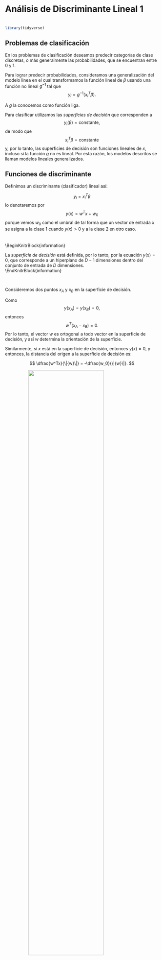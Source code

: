 
# Análisis de Discriminante Lineal 1

<style>
  .espacio {
    margin-bottom: 1cm;
  }
</style>
  
  <style>
  .espacio3 {
    margin-bottom: 3cm;
  }
</style>

<p class="espacio">
</p>


```r
library(tidyverse)
```

## Problemas de clasificación

En los problemas de clasificación deseamos predecir categorías de clase discretas, o más generalmente las probabilidades, que se encuentran entre 0 y 1. 

Para lograr predecir probabilidades, consideramos una generalización del modelo linea en el cual
transformamos la función lineal de $\beta$ usando una función no lineal $g^{-1}$ tal que
$$
y_i = g^{-1}(x_i^T\beta).
$$

A $g$ la conocemos como función liga. 

Para clasificar utilizamos las _superficies de decisión_ que corresponden a 
$$
y_i(\beta) = \mbox{constante},
$$
de modo que 
$$
x_i^T\beta = \mbox{constante}
$$
y, por lo tanto, las superficies de decisión son funciones lineales de $x$, incluso si la función $g$ no es lineal. Por esta razón, los modelos descritos se llaman modelos lineales generalizados.

## Funciones de discriminante

Definimos un discriminante (clasificador) lineal así:

$$
y_i = x_i^T\beta
$$
lo denotaremos por
$$
y(x) = w^T x+ w_0
$$
porque vemos $w_0$ como el umbral de tal forma que un vector de entrada $x$ se asigna a la clase 1 cuando $y(x)>0$ y a la clase 2 en otro caso.

<p class="espacio">
</p>

\BeginKnitrBlock{information}<div class="information">La _superficie de decisión_ está definida, por lo tanto, por la ecuación $y(x) = 0$, que corresponde a un hiperplano de $D-1$ dimensiones dentro del conjunto de entrada de $D$ dimensiones.</div>\EndKnitrBlock{information}

<br>

Consideremos dos puntos $x_A$ y $x_B$ en la superficie de decisión. 

Como
$$
y(x_A) = y(x_B) = 0, 
$$
entonces
$$
w^T(x_A −x_B) = 0.
$$
Por lo tanto, el vector $w$ es ortogonal a todo vector en la superficie de decisión, y así $w$ determina la orientación de la superficie.

Similarmente, si $x$ está en la superficie de decisión, entonces $y(x)=0$, y entonces, la distancia del origen a la superficie de decisión es:

$$
\dfrac{w^Tx}{\|{w}\|} = -\dfrac{w_0}{\|{w}\|}.
$$

<img src="figuras/lda_1.png" width="70%" style="display: block; margin: auto;" />

## Regresión lineal en una matriz indicadora

Supongamos que $Y$ es una matriz indicadora donde $Y_{ij}$ es $1$ si la $i$-ésima obsevación pertenece a la categoría $j$ y $0$ en otro caso.

$$
\hat{W} = (X^TX)^{−1}X^TY.
$$

Si $\tilde{x}$ es un vector de entradas, entonces 
$$
y(x) = \hat{W}^T\tilde{x}
$$


```r
library(tidyverse)
library(matlib)

set.seed(186923)
n <- 300

x1 <- c(rnorm(n/3,-5), rnorm(n/3, 0, 1.5), rnorm(n/3, 5))
x2 <- x1 + rnorm(n, sd = 2) + c(rep(-5, n/3), rep(0, n/3), rep(5, n/3))
y <- c(rep("a",n/3),rep("b",n/3),rep("c",n/3))
df <- data.frame(x1, x2, y)

Y <- matrix(nrow = n, ncol = 3)
Y[,1] <- c(rep(1,n/3),rep(0,2*n/3))
Y[,2] <- c(rep(0,n/3),rep(1,n/3),rep(0,n/3))
Y[,3] <- 1 - Y[,1] - Y[,2]
df$y1 <- Y[,1]
df$y2 <- Y[,2]
df$y3 <- Y[,3]

X <- as.matrix(df[,c(1,2)])
p <- X %*% inv(t(X) %*% X) %*% t(X) %*% Y
df$p1 <- p[,1]
df$p2 <- p[,2]
df$p3 <- p[,3]

ggplot(df, aes(x = x1, y = x2))+
  geom_point(aes(color = y)) +
  geom_line(aes(y = p1), color = 'red') +
  geom_line(aes(y = p2), color = 'green') +
  geom_line(aes(y = p3), color = 'blue')
```

<img src="11-lda-1_files/figure-html/unnamed-chunk-5-1.png" width="70%" style="display: block; margin: auto;" />

Hay un problema serio con el enfoque de regresión cuando el número de clases $K \geq3$, y en especial si $K$ es grande. Debido a la naturaleza rígida del modelo de regresión, unas clases pueden enmascarar a otras. Esto lo vemos en la gráfica de arriba con $K = 3$. Las tres clases están perfectamente separadas por límites de decisión lineales, sin embargo, la regresión lineal pierde por completo a la clase de en medio.


```r
lm_1 <- lm(y1 ~ x1 + x2, data = df)
lm_2 <- lm(y2 ~ x1 + x2, data = df)
df$pred_1 <- predict(lm_1)
df$pred_2 <- predict(lm_2)
df$pred_3 <- 1 - df$pred_1 - df$pred_2
```

Obtenemos la predicción tomando el máximo de cada renglón:


```r
df$pred <- ifelse(df$pred_1 > df$pred_2 & df$pred_1 > df$pred_3, 'a', 
                  ifelse(df$pred_2 > df$pred_1 & df$pred_2 > df$pred_3, 'b', 'c'))
```

Podemos hacer una gráfica de las predicciones en este caso de $x_1$ contra los ajustados por el modelo lineal:


```r
ggplot(df, aes(x=x1, y = pred_1)) +
  geom_point(color = 'red') +
  geom_point(aes(x=x1, y = pred_2), color = 'green') +
  geom_point(aes(x=x1, y = pred_3), color = 'blue')
```

<img src="11-lda-1_files/figure-html/unnamed-chunk-8-1.png" width="70%" style="display: block; margin: auto;" />

Comparamos contra los observados y calculamos el error:


```r
1 - mean(df$pred == df$y)
#> [1] 0.24
```

<br>


Si utilizamos un modelo lineal con términos cuadráticos entonces el ajuste lo haríamos de esta manera:


```r
lm_1_q <- lm(y1 ~ poly(x1 + x2, 2), data = df)
lm_2_q <- lm(y2 ~ poly(x1 + x2, 2), data = df)
lm_3_q <- lm(y3 ~ poly(x1 + x2, 2), data = df)
df$pred_1_q <- predict(lm_1_q)
df$pred_2_q <- predict(lm_2_q)
df$pred_3_q <- predict(lm_3_q)
```

Obtenemos nuevamente la predicción tomando el máximo de cada renglón:


```r
df$pred_q <- ifelse(df$pred_1_q > df$pred_2_q & df$pred_1_q > df$pred_3_q, 'a', 
                  ifelse(df$pred_2_q > df$pred_1_q & df$pred_2_q > df$pred_3_q, 'b', 'c'))
```


```r
ggplot(df, aes(x=x2, y = pred_1_q)) +
  geom_point(color = 'red') +
  geom_point(aes(x=x2, y = pred_2_q), color = 'green') +
  geom_point(aes(x=x2, y = pred_3_q), color = 'blue')
```

<img src="11-lda-1_files/figure-html/unnamed-chunk-12-1.png" width="70%" style="display: block; margin: auto;" />

Comparamos contra los observados y calculamos el error:


```r
1 - mean(df$pred_q == df$y)
#> [1] 0.02
```

<br>

Repetimos una tercera vez pero ahora utilizando regresión logística:


```r
glm_1 <- glm(I(y=='a') ~ x1 + x2, family = binomial, data = df)
#> Warning: glm.fit: fitted probabilities numerically 0 or 1 occurred
glm_2 <- glm(I(y=='b') ~ x1 + x2, family = binomial, data = df)
glm_3 <- glm(I(y=='c') ~ x1 + x2, family = binomial, data = df)
#> Warning: glm.fit: algorithm did not converge

#> Warning: glm.fit: fitted probabilities numerically 0 or 1 occurred
df$pred1_glm <- predict(glm_1, type = 'response')
df$pred2_glm <- predict(glm_2, type = 'response')
df$pred3_glm <- predict(glm_3, type = 'response')
```

Calculamos las predicciones de acuerdo a este modelo logístico:


```r
df$pred_glm <- ifelse(df$pred1_glm > df$pred2_glm & df$pred1_glm > df$pred3_glm, 'a', 
                  ifelse(df$pred2_glm > df$pred1_glm & df$pred2_glm > df$pred3_glm, 'b', 'c'))
```

Calculamos el error:


```r
1 - mean(df$pred_glm == df$y)
#> [1] 0.01
```

## Discriminante lineal de Fisher

Una forma de ver un modelo de clasificación lineal es en términos de _reducción de dimensionalidad_. Esto se refiere a la extracción de características de los datos que los transforma de un espacio de dimensión alta a un espacio de dimensión baja, usualmente $2$ ó $3$.

Consideremos primero el caso de dos clases, y supongamos que tomamos un vector de predictores de dimensión $D$ y lo proyectamos en una dimensión usando la misma función:
$$
y = w^Tx.
$$

Si colocamos un umbral y clasificamos como clase 1 si $y\geq-w_0$, y clase 2 en otro caso,  entonces obtenemos nuestro clasificador lineal estándar ya visto antes. En general, la proyección en una dimensión conduce a una pérdida considerable de información, y las clases que están bien separadas en el espacio original de dimensión $D$ pueden superponerse fuertemente en una dimensión.

Sin embargo, ajustando los componentes de $w$, podemos seleccionar una proyección que maximiza la separación entre clases. Para empezar, consideremos un problema de dos clases en el que hay $N_1$ puntos en la clase 1 y $N_2$ puntos en la clase 2, de modo que los vectores de medias de las dos clases están dados por
$$
m_1 = \dfrac{1}{N_1}\sum_{i\in C_1}x_i,\qquad m_2=\dfrac{1}{N_2}\sum_{i\in C_2}x_i.
$$

Podríamos elegir $w$ para maximizar la _separación entre clases_:
$$
w^T(m_2 − m_1)
$$

Sin embargo, esta expresión se puede hacer arbitrariamente grande simplemente aumentando la magnitud de $w$, entonces se utiliza la restricción
$$
\sum_i{w_i^2}=1
$$

Resolvemos usando multiplicadores de Lagrange. Vemos que $w$ es proporcional a $m_2 - m_1$.


Sin embargo, todavía hay un problema con este enfoque. Esto muestra 

<img src="figuras/lda_2.png" width="70%" style="display: block; margin: auto;" />

Las dos clases de arriba que están bien separadas en el espacio bidimensional original $(x_1, x_2)$ pero se sobrelapan considerablemente cuando se proyectan sobre la línea que une sus medios. 

Esta dificultad surge por las covarianzas de las distribuciones de clase no son diagonales. La idea propuesta por Fisher es maximizar una función que:

* separe las observaciones por las medios de clase proyectadas, y al mismo tiempo

* dé una variación pequeña dentro de cada clase.

La varianza _dentro_ de la clase de los datos transformados de la clase $C_k$ está dada por

$$
s_k = \sum_{i\in C_k}{(y_i - w^Tm_k)^2}.
$$
donde $y_i = w^Tx_i$.

Para el caso de $K=2$ clases, la varianza total dentro de las clases se define como $s_1^2 + s_2^2$. Se define una cantidad llamada "criterio de Fisher" $J(w)$ que se desea maximizar

$$
\begin{eqnarray*}
J(w) &=& \dfrac{m_2-m_1}{s_1^2+s_2^2} \\
&=& \dfrac{w^TS_Ww}{w^TS_Bw}
\end{eqnarray*}
$$
donde $S_B$ es la matriz de covarianzas _entre_ clases 
$$
S_B = (m_2 - m_1)(m_2-m_1)^T
$$
y $S_W$ es la matriz de covarianzas _dentro_ de las clases
$$
S_W = \sum_{i \in C_1}{(x_i - m_1)(x_i-m_1)^T} + \sum_{i \in C_2}{(x_i - m_2)(x_i-m_2)^T}.
$$

Buscamos maximizar $J(w)$ con respecto a $w$ para encontrar los pesos $w$ para el discriminador lineal $y(x)=w^Tx$. 

\BeginKnitrBlock{nota}<div class="nota">**Notas:**
  
<p class="espacio3">
</p>
  
* Este se conoce como _discriminante lineal de Fisher_, aunque estrictamente no es un discriminante, sino más bien una elección de dirección específica para la proyección de los datos en una dimensión. 

* Sin embargo, los datos proyectados pueden usarse posteriormente para construir un discriminante, eligiendo un umbral $y_0$ para que clasifiquemos un nuevo punto como clase 1 si $y(x)\geq y_0$ y como clase 2 en caso contrario. 

* Podemos modelar las densidades condicionales de clase $p(y|C_k)$ usando distribuciones normales y estimar parámetros por máxima verosimilitud. El supuesto de normalidad se justifica por el teorema del límite central porque $y = w^Tx$ es una suma ponderada de variables aleatorias.</div>\EndKnitrBlock{nota}

<br>

---

### Ejemplo: separación entre clases

Regresamos al ejemplo de arriba pero ahora hacemos el ajuste con discriminante lineal:


```r
library(MASS)
lda_1 <- lda(y ~ x1 + x2, data = df)
df$pred_lda <- predict(lda_1)$class
```

Vemos nuevamente el error:


```r
1 - mean(df$pred_lda == df$y)
#> [1] 0.0167
```


### Ejemplo: iris de Fisher

El estadístico y biólogo británico Ronald Fisher publicó su artículo de 1936 "El uso de mediciones múltiples en problemas taxonómicos como un ejemplo de análisis discriminante lineal".

El conjunto de datos consiste de 50 observaciones de _cada_ una de las tres especies de Iris (Iris setosa, Iris virginica e Iris versicolor). Se midieron cuatro características de cada muestra: la longitud y el ancho de los sépalos y pétalos, en centímetros.


```r
iris %>% sample_n(10) %>% knitr::kable()
```

       Sepal.Length   Sepal.Width   Petal.Length   Petal.Width  Species    
----  -------------  ------------  -------------  ------------  -----------
21              5.4           3.4            1.7           0.2  setosa     
113             6.8           3.0            5.5           2.1  virginica  
1               5.1           3.5            1.4           0.2  setosa     
38              4.9           3.6            1.4           0.1  setosa     
5               5.0           3.6            1.4           0.2  setosa     
23              4.6           3.6            1.0           0.2  setosa     
140             6.9           3.1            5.4           2.1  virginica  
2               4.9           3.0            1.4           0.2  setosa     
145             6.7           3.3            5.7           2.5  virginica  
99              5.1           2.5            3.0           1.1  versicolor 



```r
ggplot(iris, aes(Sepal.Length, Sepal.Width, color = Species)) +
  geom_point(aes(shape = Species), size = 3)
```

<img src="11-lda-1_files/figure-html/unnamed-chunk-22-1.png" width="70%" style="display: block; margin: auto;" />


```r
ggplot(iris, aes(Petal.Length, Petal.Width, color = Species)) +
  geom_point(aes(shape = Species), size = 3)
```

<img src="11-lda-1_files/figure-html/unnamed-chunk-23-1.png" width="70%" style="display: block; margin: auto;" />

En resumen tenemos 4 variables y todas están relacionadas con la especie a la cual pertenece (hay 3 especies):


```r
library(GGally)
ggpairs(iris, columns = 1:ncol(iris), title = "",  
  axisLabels = "show", columnLabels = colnames(iris))
```

<img src="11-lda-1_files/figure-html/unnamed-chunk-24-1.png" width="100%" style="display: block; margin: auto;" />



```r
require(MASS)
iris.lda<-lda(Species ~ Sepal.Length + Sepal.Width + Petal.Length + Petal.Width, data =    iris)
datPred<-data.frame(Species=predict(iris.lda)$class,predict(iris.lda)$x) #create data.frame
```

Creamos las superficies de decisión y las probabilidades de clase:


```r
iris.lda2 <- lda(datPred[,2:3], datPred[,1])
x <- seq(min(datPred[,2]), max(datPred[,2]), length.out=30)
y <- seq(min(datPred[,3]), max(datPred[,3]), length.out=30)
Xcon <- matrix(c(rep(x,length(y)),rep(y, rep(length(x), length(y)))), ncol = 2)
iris.pr1 <- predict(iris.lda2, Xcon)$post[, c("setosa","versicolor")] %*% c(1,1)
iris.pr2 <- predict(iris.lda2, Xcon)$post[, c("virginica","setosa")] %*% c(1,1)
```

Graficamos las superficies (rectas) de decisión sobre los ajustados por el modelo por especie de flor:


```r
pr<-data.frame(x=rep(x, length(y)), y=rep(y, each=length(x)), 
    z1=as.vector(iris.pr1), z2=as.vector(iris.pr2))
ggplot(datPred, aes(x=LD1, y=LD2) ) + 
    geom_point(size = 3, aes(pch = Species,  col=Species)) + 
    geom_contour(data=pr, aes(x=x, y=y, z=z1), breaks=c(0,.5)) + 
    geom_contour(data=pr, aes(x=x, y=y, z=z2), breaks=c(0,.5))
```

<img src="11-lda-1_files/figure-html/unnamed-chunk-27-1.png" width="70%" style="display: block; margin: auto;" />


## Tarea

1. Para comparar regresión lineal, análisis de discriminante lineal y regresión logística con dos clases utiliza el siguiente código para responder los incisos siguientes. Utiliza tu clave única como semilla.


```r
clave_unica <- 110265
set.seed(clave_unica)
n <- 300
x1 <- c(rnorm(n/3,-5), rnorm(n/3, 0, 1.5), rnorm(n/3, 5)) 
x2 <- -12*c(rep(0,n/2),rep(1,n/2)) + x1 + rnorm(n, sd = 2) + c(rep(-5, n/2), rep(0, n/2)) 
out <- sample((n/2):n, size = n/10)
x1[out] <- rnorm(n/10, 5, sd = 0.5) + 10
x2[out] <- -12 + x1[out] + rnorm(n/10, sd = 0.5) - 15

y <- c(rep('a', n/2), rep('b', n/2))
df <- data.frame(x1, x2, y)
ggplot(df, aes(x = x1, y = x2, color = y)) +
  geom_point()
```

<img src="11-lda-1_files/figure-html/unnamed-chunk-28-1.png" width="70%" style="display: block; margin: auto;" />

a. Haz una gráfica de las superficies de decisión (rectas que separan las dos clases) utilizando el modelo simple de regresión lineal con predictores lineales. Calcula el error de predicción. 

b. ¿Habrá alguna diferencia entre el error utilizando regresión lineal con términos de polinomios cuadráticos y el error calculado en el inciso anterior?

c. Repite el inciso _a._ utilizando regresión logística. ¿Por qué la regresión logística es más consistente en la presencia de datos atípicos?

d. Repite el inciso _a._ utilizando análisis de discriminante lineal y compara con el error obtenido en los incisos anteriores.

2. Demuestra que, en regresión lineal, si cada vector objetivo $y_i$ satisface una restricción lineal
$$
a^T y_i + b = 0
$$
para algunas constantes $a$ y $b$, entonces la predicción del modelo para cualquier valor de $x$ satisface la misma restricción, de modo que
$$
a^T y(x) + b = 0.
$$
Por lo tanto, utilizando la codificación 1-a-K indicadoras para las $K$ clases, entonces las predicciones que produce el modelo tendrán la propiedad de que los elementos de $y(x)$ sumarán a 1 para cualquier valor de $x$. Aunque no necesariamente están en el intervalo $(0,1)$.

